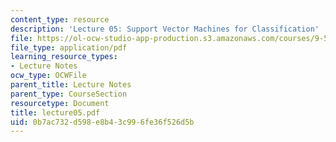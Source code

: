 ```yaml
---
content_type: resource
description: 'Lecture 05: Support Vector Machines for Classification'
file: https://ol-ocw-studio-app-production.s3.amazonaws.com/courses/9-520-statistical-learning-theory-and-applications-spring-2003/0b7ac732d598e8b43c996fe36f526d5b_lecture05.pdf
file_type: application/pdf
learning_resource_types:
- Lecture Notes
ocw_type: OCWFile
parent_title: Lecture Notes
parent_type: CourseSection
resourcetype: Document
title: lecture05.pdf
uid: 0b7ac732-d598-e8b4-3c99-6fe36f526d5b
---
```

